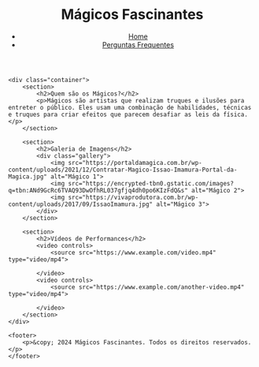 <!DOCTYPE html>
<html lang="pt-BR">
<head>
    <meta charset="UTF-8">
    <meta name="viewport" content="width=device-width, initial-scale=1.0">
    <title>Mágicos Fascinantes - Home</title>
    <link rel="stylesheet" href="styles.css">
</head>
<body>
    <header>
        <h1>Mágicos Fascinantes</h1>
        <nav>
            <ul>
                <li><a href="index.html">Home</a></li>
                <li><a href="faq.html">Perguntas Frequentes</a></li>
            </ul>
        </nav>
    </header>

    <div class="container">
        <section>
            <h2>Quem são os Mágicos?</h2>
            <p>Mágicos são artistas que realizam truques e ilusões para entreter o público. Eles usam uma combinação de habilidades, técnicas e truques para criar efeitos que parecem desafiar as leis da física.</p>
        </section>

        <section>
            <h2>Galeria de Imagens</h2>
            <div class="gallery">
                <img src="https://portaldamagica.com.br/wp-content/uploads/2021/12/Contratar-Magico-Issao-Imamura-Portal-da-Magica.jpg" alt="Mágico 1">
                <img src="https://encrypted-tbn0.gstatic.com/images?q=tbn:ANd9GcRc6TVAQ93DwOfhRL037gfjq4dh0po6KIzFdQ&s" alt="Mágico 2">
                <img src="https://vivaprodutora.com.br/wp-content/uploads/2017/09/IssaoImamura.jpg" alt="Mágico 3">
            </div>
        </section>

        <section>
            <h2>Vídeos de Performances</h2>
            <video controls>
                <source src="https://www.example.com/video.mp4" type="video/mp4">
                
            </video>
            <video controls>
                <source src="https://www.example.com/another-video.mp4" type="video/mp4">
                
            </video>
        </section>
    </div>

    <footer>
        <p>&copy; 2024 Mágicos Fascinantes. Todos os direitos reservados.</p>
    </footer>
</body>
</html>
